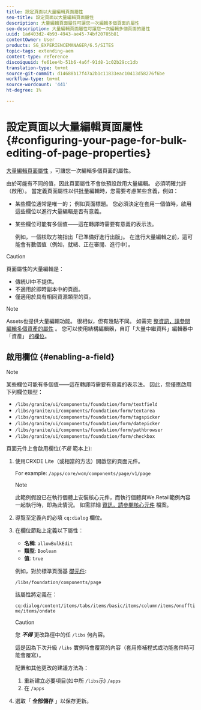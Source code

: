 ```yaml
---
title: 設定頁面以大量編輯頁面屬性
seo-title: 設定頁面以大量編輯頁面屬性
description: 大量編輯頁面屬性可讓您一次編輯多個頁面的屬性
seo-description: 大量編輯頁面屬性可讓您一次編輯多個頁面的屬性
uuid: 1ad403d2-4b93-4943-ae45-74bf20705b81
contentOwner: User
products: SG_EXPERIENCEMANAGER/6.5/SITES
topic-tags: extending-aem
content-type: reference
discoiquuid: fe61ee4b-51b6-4a6f-91d8-1c02b29cc1db
translation-type: tm+mt
source-git-commit: d14688b17f47a2b1c11833eac10413d58276f6be
workflow-type: tm+mt
source-wordcount: '441'
ht-degree: 1%

---
```



# 設定頁面以大量編輯頁面屬性 {#configuring-your-page-for-bulk-editing-of-page-properties}

[大量編輯頁面屬性](/help/sites-authoring/editing-page-properties.md#from-the-sites-console-multiple-pages) ，可讓您一次編輯多個頁面的屬性。

由於可能有不同的值，因此頁面屬性不會依預設啟用大量編輯。 必須明確允許（啟用）。 當定義頁面屬性以供批量編輯時，您需要考慮某些含義，例如：

* 某些欄位通常是唯一的； 例如頁面標題。 您必須決定在套用一個值時，啟用這些欄位以進行大量編輯是否有意義。
* 某些欄位可能有多個值——這在轉譯時需要有意義的表示法。

   例如，一個核取方塊指出「已準備好進行出版」。 在進行大量編輯之前，這可能會有數個值（例如，就緒、正在審閱、進行中）。

>[!CAUTION]
>
>頁面屬性的大量編輯是：
>
>* 傳統UI中不提供。
>* 不適用於即時副本中的頁面。
>* 僅適用於具有相同資源類型的頁。

>



>[!NOTE]
>
>Assets也提供大量編輯功能。 很相似，但有幾點不同。 如需完 [整資訊，請參閱編輯多個資產的屬性](/help/assets/managing-multiple-assets.md) 。 您可以使用結構編輯器，自訂「大量中繼資料」編輯器中「資產」 [的欄位](/help/assets/metadata-schemas.md)。

## 啟用欄位 {#enabling-a-field}

>[!NOTE]
>
>某些欄位可能有多個值——這在轉譯時需要有意義的表示法。 因此，您僅應啟用下列欄位類型：
>
>* `/libs/granite/ui/components/foundation/form/textfield`
>* `/libs/granite/ui/components/foundation/form/textarea`
>* `/libs/granite/ui/components/foundation/form/tagspicker`
>* `/libs/granite/ui/components/foundation/form/datepicker`
>* `/libs/granite/ui/components/foundation/form/pathbrowser`
>* `/libs/granite/ui/components/foundation/form/checkbox`

>



頁面元件上會啟用欄位(*不是* 範本上):

1. 使用CRXDE Lite（或相當的方法）開啟您的頁面元件。

   For example: `/apps/core/wcm/components/page/v1/page`

   >[!NOTE]
   >
   >此範例假設已在執行個體上安裝核心元件，而執行個體與We.Retail範例內容一起執行時，即為此情況。 如需詳細 [資訊，請參閱核心元件](https://docs.adobe.com/content/help/zh-Hant/experience-manager-core-components/using/introduction.html) 檔案。

1. 導覽至定義內的必填 `cq:dialog` 欄位。
1. 在欄位節點上定義以下屬性：

   * **名稱**: `allowBulkEdit`
   * **類型**: `Boolean`
   * **值**: `true`

   例如，對於標準頁面基 [礎元件](/help/sites-authoring/default-components-foundation.md):

   `/libs/foundation/components/page`

   該屬性將定義在：

   `cq:dialog/content/items/tabs/items/basic/items/column/items/onofftime/items/ondate`

   >[!CAUTION]
   >
   >您 ***不得*** 更改路徑中的任 `/libs` 何內容。
   >
   >這是因為下次升級 `/libs` 實例時會覆寫的內容（套用修補程式或功能套件時可能會覆寫）。
   >
   >配置和其他更改的建議方法為：
   >
   >    1. 重新建立必要項目(如中所 `/libs`示) `/apps`
   >    1. 在 `/apps`


1. 選取「 **全部儲存** 」以保存更新。

